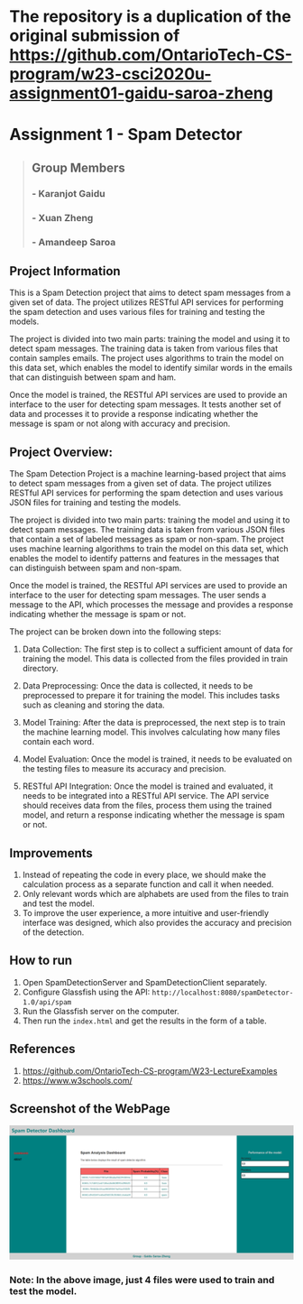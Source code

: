# The repository is a duplication of the original submission of https://github.com/OntarioTech-CS-program/w23-csci2020u-assignment01-gaidu-saroa-zheng
# Assignment 1 - Spam Detector

>## Group Members
>### - Karanjot Gaidu
>### - Xuan Zheng
>### - Amandeep Saroa

## Project Information

This is a Spam Detection project that aims to detect spam messages from a given set of data. The project utilizes RESTful API services for performing the spam detection and uses various files for training and testing the models.

The project is divided into two main parts: training the model and using it to detect spam messages. The training data is taken from various files that contain samples emails. The project uses algorithms to train the model on this data set, which enables the model to identify similar words in the emails that can distinguish between spam and ham.

Once the model is trained, the RESTful API services are used to provide an interface to the user for detecting spam messages. It tests another set of data and processes it to provide a response indicating whether the message is spam or not along with accuracy and precision.

## Project Overview:

The Spam Detection Project is a machine learning-based project that aims to detect spam messages from a given set of data. The project utilizes RESTful API services for performing the spam detection and uses various JSON files for training and testing the models.

The project is divided into two main parts: training the model and using it to detect spam messages. The training data is taken from various JSON files that contain a set of labeled messages as spam or non-spam. The project uses machine learning algorithms to train the model on this data set, which enables the model to identify patterns and features in the messages that can distinguish between spam and non-spam.

Once the model is trained, the RESTful API services are used to provide an interface to the user for detecting spam messages. The user sends a message to the API, which processes the message and provides a response indicating whether the message is spam or not.

The project can be broken down into the following steps:

1. Data Collection: The first step is to collect a sufficient amount of data for training the model. This data is collected from the files provided in train directory.

2. Data Preprocessing: Once the data is collected, it needs to be preprocessed to prepare it for training the model. This includes tasks such as cleaning and storing the data.

3. Model Training: After the data is preprocessed, the next step is to train the machine learning model. This involves calculating how many files contain each word.

4. Model Evaluation: Once the model is trained, it needs to be evaluated on the testing files to measure its accuracy and precision. 

5. RESTful API Integration: Once the model is trained and evaluated, it needs to be integrated into a RESTful API service. The API service should receives data from the files, process them using the trained model, and return a response indicating whether the message is spam or not.

## Improvements

1. Instead of repeating the code in every place, we should make the calculation process as a separate function and call it when needed.
2. Only relevant words which are alphabets are used from the files to train and test the model.
3. To improve the user experience, a more intuitive and user-friendly interface was designed, which also provides the accuracy and precision of the detection.

## How to run

1. Open SpamDetectionServer and SpamDetectionClient separately.
2. Configure Glassfish using the API: `http://localhost:8080/spamDetector-1.0/api/spam`
3. Run the Glassfish server on the computer.
4. Then run the `index.html` and get the results in the form of a table.

## References

1. https://github.com/OntarioTech-CS-program/W23-LectureExamples
2. https://www.w3schools.com/

## Screenshot of the WebPage
![Test Webpage](final-output.png)

### **Note: In the above image, just 4 files were used to train and test the model.**

